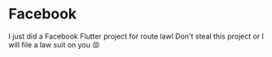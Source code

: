 # Facebook
I just did a Facebook Flutter project for route lawl
Don't steal this project or I will file a law suit on you 😡
